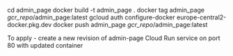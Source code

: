 cd admin_page
docker build -t admin_page .
docker tag admin_page *gcr_repo*/admin_page:latest
gcloud auth configure-docker europe-central2-docker.pkg.dev
docker push admin_page *gcr_repo*/admin_page:latest

To apply - create a new revision of admin-page Cloud Run service on port 80 with updated container
